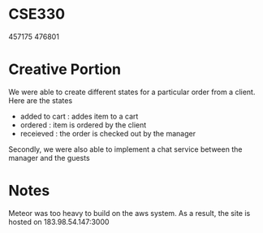 # CSE330

457175
476801

# Creative Portion
We were able to create different states for a particular order from a client.
Here are the states
- added to cart : addes item to a cart
- ordered : item is ordered by the client
- receieved : the order is checked out by the manager

Secondly, we were also able to implement a chat service between the manager and the guests

# Notes
Meteor was too heavy to build on the aws system. As a result, the site is hosted on 183.98.54.147:3000